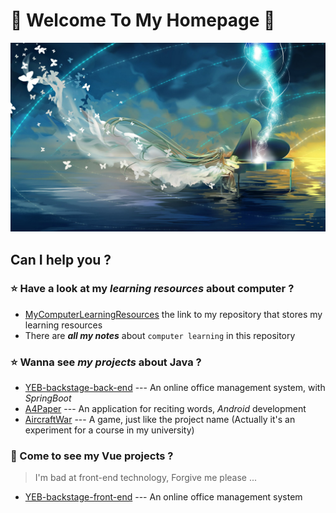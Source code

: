 # 💙 Welcome To My Homepage 💙
![homepagePicture1](pics/v2-b4fa1163d7c6f7bb2d246eb1a7bb6b50.jpg)
## Can I help you ?
### :star: Have a look at my *learning resources* about computer ?
- [MyComputerLearningResources](https://github.com/SunDocker/MyComputerLearningResources) the link to my repository that stores my learning resources
- There are ***all my notes*** about `computer learning` in this repository
### :star: Wanna see *my projects* about Java ?
- [YEB-backstage-back-end](https://github.com/SunDocker/YEB-backstage-back-end) --- An online office management system, with *SpringBoot*
- [A4Paper](https://github.com/SunDocker/A4Paper) --- An application for reciting words, *Android* development
- [AircraftWar](https://github.com/SunDocker/AircraftWar-base) --- A game, just like the project name (Actually it's an experiment for a course in my university)
### :star2: Come to see my Vue projects ?
> I'm bad at front-end technology, Forgive me please ...
- [YEB-backstage-front-end](https://github.com/SunDocker/YEB-backstage-front-end) --- An online office management system

<!--
**SunDocker/SunDocker** is a ✨ _special_ ✨ repository because its `README.md` (this file) appears on your GitHub profile.

Here are some ideas to get you started:

- 🔭 I’m currently working on ...
- 🌱 I’m currently learning ...
- 👯 I’m looking to collaborate on ...
- 🤔 I’m looking for help with ...
- 💬 Ask me about ...
- 📫 How to reach me: ...
- 😄 Pronouns: ...
- ⚡ Fun fact: ...
-->
